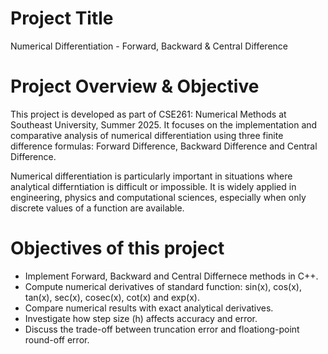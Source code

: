 # Project Title
Numerical Differentiation - Forward, Backward & Central Difference
# Project Overview & Objective
This project is developed as part of CSE261: Numerical Methods at Southeast University, Summer 2025. It focuses on the implementation and comparative analysis of numerical differentiation using three finite difference formulas: Forward Difference, Backward Difference and Central Difference.

Numerical differentiation is particularly important in situations where analytical differntiation is difficult or impossible. It is widely applied in engineering, physics and computational sciences, especially when only discrete values of a function are available.

# Objectives of this project
  - Implement Forward, Backward and Central Differnece methods in C++.
  - Compute numerical derivatives of standard function: sin(x), cos(x), tan(x), sec(x), cosec(x), cot(x) and exp(x).
  - Compare numerical results with exact analytical derivatives.
  - Investigate how step size (h) affects accuracy and error.
  - Discuss the trade-off between truncation error and floationg-point round-off error.
